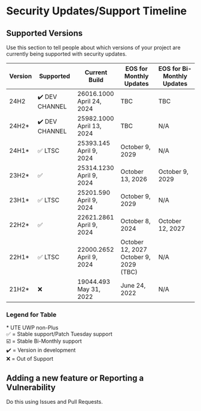 # Security Updates/Support Timeline

## Supported Versions

Use this section to tell people about which versions of your project are
currently being supported with security updates.

| Version | Supported          | Current Build | EOS for Monthly Updates | EOS for Bi-Monthly Updates |
| ------- | ------------------ | ------------- | ------- | ------- |
| 24H2    | ✔️ DEV CHANNEL | 26016.1000<br>April 24, 2024 | TBC | TBC
| 24H2*    | ✔️ DEV CHANNEL | 25982.1000<br>April 13, 2024 | TBC | N/A
| 24H1*    | :white_check_mark: LTSC | 25393.145<br>April 9, 2024 | October 9, 2029 | N/A
| 23H2*    | :white_check_mark: | 25314.1230<br>April 9, 2024 | October 13, 2026 | October 9, 2029
| 23H1*    | :white_check_mark: LTSC | 25201.590<br>April 9, 2024 | October 9, 2029 | N/A
| 22H2*    | ✅                | 22621.2861<br>April 9, 2024 | October 8, 2024 | October 12, 2027
| 22H1*    | :white_check_mark: LTSC | 22000.2652<br>April 9, 2024 | October 12, 2027<br>October 9, 2029 (TBC) | N/A
| 21H2*    | :x:                | 19044.493<br>May 31, 2022 | June 24, 2022 | N/A 

### Legend for Table
\* UTE UWP non-Plus<br>
✅ = Stable support/Patch Tuesday support<br>
☑️ = Stable Bi-Monthly support<br>
✔️ = Version in development<br>
:x: = Out of Support

## Adding a new feature or Reporting a Vulnerability

Do this using Issues and Pull Requests.
